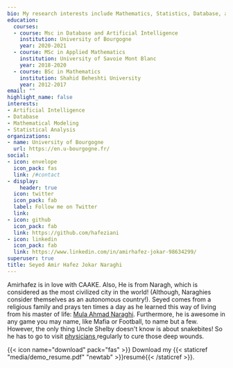 ```yaml
---
bio: My research interests include Mathematics, Statistics, Database, and Computer Science.
education:
  courses:
  - course: Msc in Database and Artificial Intelligence
    institution: University of Bourgogne
    year: 2020-2021
  - course: MSc in Applied Mathematics
    institution: University of Savoie Mont Blanc
    year: 2018-2020
  - course: BSc in Mathematics 
    institution: Shahid Beheshti University
    year: 2012-2017
email: ""
highlight_name: false
interests:
- Artificial Intelligence
- Database
- Mathematical Modeling
- Statistical Analysis
organizations:
- name: University of Bourgogne
  url: https://en.u-bourgogne.fr/
social:
- icon: envelope
  icon_pack: fas
  link: /#contact
- display:
    header: true
  icon: twitter
  icon_pack: fab
  label: Follow me on Twitter
  link: 
- icon: github
  icon_pack: fab
  link: https://github.com/hafeziani
- icon: linkedin
  icon_pack: fab
  link: https://www.linkedin.com/in/amirhafez-jokar-98634299/
superuser: true
title: Seyed Amir Hafez Jokar Naraghi
---
```


Amirhafez is in love with CAAKE. Also, He is from Naragh, which is considered as the most civilized city in the world! (Although, Naraghies consider themselves as an autonomous country!). Seyed comes from a religious family and prays ten times a day as he learned this way of living from his master of life: <a href="https://hawzah.net/fa/Note/View/53279/%D9%86%DA%AF%D8%A7%D9%87%DB%8C-%D8%A8%D9%87-%D8%B3%DB%8C%D8%B1%D9%87-%D8%AA%D8%A8%D9%84%DB%8C%D8%BA%DB%8C-%D9%85%D8%B1%D8%AD%D9%88%D9%85-%D8%B9%D9%84%D8%A7%D9%85%D9%87-%D9%85%D9%84%D8%A7-%D8%A7%D8%AD%D9%85%D8%AF-%D9%86%D8%B1%D8%A7%D9%82%DB%8C-%D8%B1%D8%AD%D9%85%D9%87-%D8%A7%D9%84%D9%84%D9%87">Mula Ahmad Naraghi</a>. Furthermore, he is awesome in any game you may name, like Mafia or Football, to name but a few. However, the only thing Uncle Shelby doesn't know is about snakebites! So he has to go to visit <a href = "https://www.instagram.com/ilar.jam/">physicians </a> regularly to cure those deep wounds.

{{< icon name="download" pack="fas" >}} Download my {{< staticref "media/demo_resume.pdf" "newtab" >}}resumé{{< /staticref >}}.
